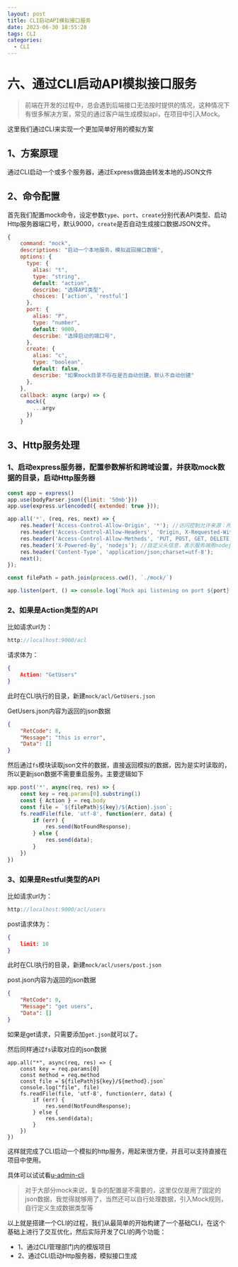 ```yaml
---
layout: post
title: CLI启动API模拟接口服务
date: 2023-06-30 18:55:28
tags: CLI
categories:
  - CLI
---
```


# 六、通过CLI启动API模拟接口服务

> 前端在开发的过程中，总会遇到后端接口无法按时提供的情况，这种情况下有很多解决方案，常见的通过客户端生成模拟api，在项目中引入Mock。

这里我们通过CLI来实现一个更加简单好用的模拟方案

## 1、方案原理

通过CLI启动一个或多个服务器，通过Express做路由转发本地的JSON文件

## 2、命令配置

首先我们配置mock命令，设定参数`type`、`port`、`create`分别代表API类型、启动Http服务器端口号，默认9000，`create`是否自动生成接口数据JSON文件。

```js
{
    command: "mock",
    descriptions: "启动一个本地服务，模拟返回接口数据",
    options: {
      type: {
        alias: "t",
        type: "string",
        default: "action",
        describe: "选择API类型",
        choices: ['action', 'restful']
      },
      port: {
        alias: "P",
        type: "number",
        default: 9000,
        describe: "选择启动的端口号",
      },
      create: {
        alias: "c",
        type: "boolean",
        default: false,
        describe: "如果mock目录不存在是否自动创建，默认不自动创建"
      },
    },
    callback: async (argv) => {
      mock({
        ...argv
      })
    }
 ```

## 3、Http服务处理

### 1、启动express服务器，配置参数解析和跨域设置，并获取mock数据的目录，启动Http服务器
```js
const app = express()
app.use(bodyParser.json({limit: '50mb'}))
app.use(express.urlencoded({ extended: true }));

app.all('*', (req, res, next) => {
    res.header('Access-Control-Allow-Origin', '*'); //访问控制允许来源：所有
    res.header('Access-Control-Allow-Headers', 'Origin, X-Requested-With, Content-Type, Accept'); //访问控制允许报头 X-Requested-With: xhr请求
    res.header('Access-Control-Allow-Metheds', 'PUT, POST, GET, DELETE, OPTIONS'); //访问控制允许方法
    res.header('X-Powered-By', 'nodejs'); //自定义头信息，表示服务端用nodejs
    res.header('Content-Type', 'application/json;charset=utf-8');
    next();
});

const filePath = path.join(process.cwd(), `./mock/`)

app.listen(port, () => console.log(`Mock api listening on port ${port}!`));
```

### 2、如果是Action类型的API

比如请求url为：
```js
http://localhost:9000/acl
```
请求体为：
```json
{
    Action: "GetUsers"
}
```
此时在CLI执行的目录，新建`mock/acl/GetUsers.json`

GetUsers.json内容为返回的json数据
```json
{
    "RetCode": 0,
    "Message": "this is error",
    "Data": []
}
```
然后通过`fs`模块读取json文件的数据，直接返回模拟的数据，因为是实时读取的，所以更新json数据不需要重启服务。主要逻辑如下
```js
app.post('*', async(req, res) => {
    const key = req.params[0].substring(1)
    const { Action } = req.body
    const file = `${filePath}${key}/${Action}.json`;
    fs.readFile(file, 'utf-8', function(err, data) {
        if (err) {
            res.send(NotFoundResponse);
        } else {
            res.send(data);
        }
    })
})
```
### 3、如果是Restful类型的API

比如请求url为：
```js
http://localhost:9000/acl/users
```
post请求体为：
```json
{
    limit: 10
}
```
此时在CLI执行的目录，新建`mock/acl/users/post.json`

post.json内容为返回的json数据
```json
{
    "RetCode": 0,
    "Message": "get users",
    "Data": []
}
```

如果是get请求，只需要添加`get.json`就可以了。

然后同样通过`fs`读取对应的json数据

```
app.all("*", async(req, res) => {
    const key = req.params[0]
    const method = req.method
    const file =`${filePath}${key}/${method}.json`
    console.log("file", file)
    fs.readFile(file, 'utf-8', function(err, data) {
        if (err) {
            res.send(NotFoundResponse);
        } else {
            res.send(data);
        }
    })
})
```

这样就完成了CLI启动一个模拟的http服务，用起来很方便，并且可以支持直接在项目中使用。

具体可以试试看[u-admin-cli](https://www.npmjs.com/package/u-admin-cli)

> 对于大部分mock来说，复杂的配置是不需要的，这里仅仅是用了固定的json数据，我觉得就够用了，当然还可以自行处理数据，引入Mock规则，自行定义生成数据类型等

以上就是搭建一个CLI的过程，我们从最简单的开始构建了一个基础CLI，在这个基础上进行了交互优化，然后实际开发了CLI的两个功能：
- 1、通过CLI管理部门内的模版项目
- 2、通过CLI启动Http服务器，模拟接口生成